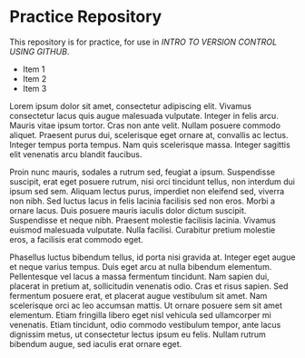 Practice Repository
======

This repository is for practice, for use in *INTRO TO VERSION CONTROL USING GITHUB*.

* Item 1
* Item 2
* Item 3


Lorem ipsum dolor sit amet, consectetur adipiscing elit. Vivamus consectetur lacus quis augue malesuada vulputate. Integer in felis arcu. Mauris vitae ipsum tortor. Cras non ante velit. Nullam posuere commodo aliquet. Praesent purus dui, scelerisque eget ornare at, convallis ac lectus. Integer tempus porta tempus. Nam quis scelerisque massa. Integer sagittis elit venenatis arcu blandit faucibus.

Proin nunc mauris, sodales a rutrum sed, feugiat a ipsum. Suspendisse suscipit, erat eget posuere rutrum, nisi orci tincidunt tellus, non interdum dui ipsum sed sem. Aliquam lectus purus, imperdiet non eleifend sed, viverra non nibh. Sed luctus lacus in felis lacinia facilisis sed non eros. Morbi a ornare lacus. Duis posuere mauris iaculis dolor dictum suscipit. Suspendisse et neque nibh. Praesent molestie facilisis lacinia. Vivamus euismod malesuada vulputate. Nulla facilisi. Curabitur pretium molestie eros, a facilisis erat commodo eget.

Phasellus luctus bibendum tellus, id porta nisi gravida at. Integer eget augue et neque varius tempus. Duis eget arcu at nulla bibendum elementum. Pellentesque vel lacus a massa fermentum tincidunt. Nam sapien dui, placerat in pretium at, sollicitudin venenatis odio. Cras et risus sapien. Sed fermentum posuere erat, et placerat augue vestibulum sit amet. Nam scelerisque orci ac leo accumsan mattis. Ut ornare posuere sem sit amet elementum. Etiam fringilla libero eget nisl vehicula sed ullamcorper mi venenatis. Etiam tincidunt, odio commodo vestibulum tempor, ante lacus dignissim metus, ut consectetur lectus ipsum eu felis. Nullam rutrum bibendum augue, sed iaculis erat ornare eget.